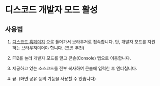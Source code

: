 # 디스코드 개발자 모드 활성

## 사용법

1. [디스코드 홈페이지](https://discordapp.com/) 으로 들어가서 브라우저로 접속합니다. 단, 개발자 모드를 지원하는 브라우저이어야 합니다. (크롬 추천)

2. F12를 눌러 개발자 모드를 열고 콘솔(Console) 탭으로 이동합니다.

3. 제공하고 있는 소스코드를 전부 복사하여 콘솔에 입력한 후 엔터칩니다.

4. 끝. (화면 공유 등의 기능을 사용할 수 있습니다)